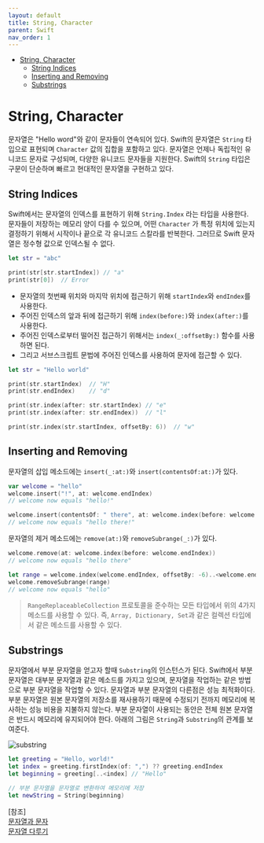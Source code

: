 ```yaml
---
layout: default
title: String, Character
parent: Swift
nav_order: 1
---
```



* [String, Character](#string-character)
	* [String Indices](#string-indices)
	* [Inserting and Removing](#inserting-and-removing)
	* [Substrings](#substrings)


# String, Character 

문자열은 "Hello word"와 같이 문자들이 연속되어 있다. Swift의 문자열은 `String` 타입으로 표현되며 `Character` 값의 집합을 포함하고 있다. 문자열은 언제나 독립적인 유니코드 문자로 구성되며, 다양한 유니코드 문자들을 지원한다. Swift의 `String` 타입은 구문이 단순하며 빠르고 현대적인 문자열을 구현하고 있다.  

## String Indices
Swift에서는 문자열의 인덱스를 표현하기 위해 `String.Index` 라는 타입을 사용한다. 문자들이 저장하는 메모리 양이 다를 수 있으며, 어떤 `Character` 가 특정 위치에 있는지 결정하기 위해서 시작이나 끝으로 각 유니코드 스칼라를 반복한다. 그러므로 Swift 문자열은 정수형 값으로 인덱스될 수 없다.
 ```swift
 let str = "abc"
 
 print(str[str.startIndex])	// "a"
 print(str[0])	// Error
 ```

 - 문자열의 첫번째 위치와 마지막 위치에 접근하기 위해 `startIndex`와 `endIndex`를 사용한다.  
 - 주어진 인덱스의 앞과 뒤에 접근하기 위해 `index(before:)`와 `index(after:)`를 사용한다.  
 - 주어진 인덱스로부터 떨어진 접근하기 위해서는 `index(_:offsetBy:)` 함수를 사용하면 된다.  
 - 그리고 서브스크립트 문법에 주어진 인덱스를 사용하여 문자에 접근할 수 있다.

 ```swift
 let str = "Hello world"
 
 print(str.startIndex)	// "H"
 print(str.endIndex)	// "d"
 
 print(str.index(after: str.startIndex)	// "e"
 print(str.index(after: str.endIndex))	// "l"
 
 print(str.index(str.startIndex, offsetBy: 6))	// "w"
 ```

## Inserting and Removing

문자열의 삽입 메소드에는 `insert(_:at:)`와 `insert(contentsOf:at:)`가 있다.    

```swift
var welcome = "hello"
welcome.insert("!", at: welcome.endIndex)
// welcome now equals "hello!"

welcome.insert(contentsOf: " there", at: welcome.index(before: welcome.endIndex))
// welcome now equals "hello there!"
```

문자열의 제거 메소드에는 `remove(at:)`와 `removeSubrange(_:)`가 있다.  

```swift
welcome.remove(at: welcome.index(before: welcome.endIndex))
// welcome now equals "hello there"

let range = welcome.index(welcome.endIndex, offsetBy: -6)..<welcome.endIndex
welcome.removeSubrange(range)
// welcome now equals "hello"
```

> `RangeReplaceableCollection` 프로토콜을 준수하는 모든 타입에서 위의 4가지 메소드를 사용할 수 있다. 즉, `Array, Dictionary, Set`과 같은 컬렉션 타입에서 같은 메소드를 사용할 수 있다.  

## Substrings
 문자열에서 부분 문자열을 얻고자 할때 `Substring`의 인스턴스가 된다. Swift에서 부분 문자열은 대부분 문자열과 같은 메소드를 가지고 있으며, 문자열을 작업하는 같은 방법으로 부분 문자열을 작업할 수 있다. 문자열과 부분 문자열의 다른점은 성능 최적화이다. 부분 문자열은 원본 문자열의 저장소를 재사용하기 때문에 수정되기 전까지 메모리에 복사하는 성능 비용을 지불하지 않는다. 부분 문자열이 사용되는 동안은 전체 원본 문자열은 반드시 메모리에 유지되어야 한다. 아래의 그림은 `String`과 `Substring`의 관계를 보여준다.

 ![substring](/TIL/docs/src/string01.png)

 ```swift
 let greeting = "Hello, world!" 
 let index = greeting.firstIndex(of: ",") ?? greeting.endIndex 
 let beginning = greeting[..<index] // "Hello" 
 
 // 부분 문자열을 문자열로 변환하여 메모리에 저장
 let newString = String(beginning)
 ```

[참조]  
[문자열과 문자](https://kka7.tistory.com/140)  
[문자열 다루기](http://seorenn.blogspot.com/2018/05/swift-string-index.html)  


